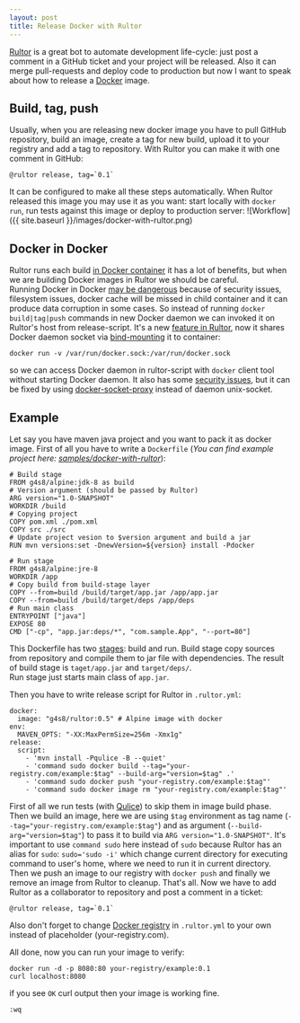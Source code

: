 ```yaml
---
layout: post
title: Release Docker with Rultor
---
```


[Rultor](http://rultor.com) is a great bot to automate development life-cycle:
just post a comment in a GitHub ticket and your project will be
released. Also it can merge pull-requests and deploy code to production
but now I want to speak about how to release a
[Docker](https://docs.docker.com/) image.

## Build, tag, push
Usually, when you are releasing new docker image
you have to pull GitHub repository, build an image,
create a tag for new build, upload it to your registry
and add a tag to repository.
With Rultor you can make it with one comment in GitHub:
```
@rultor release, tag=`0.1`
```
It can be configured to make all these steps automatically.
When Rultor released this image you may use it as you want:
start locally with `docker run`, run tests against this image
or deploy to production server:
![Workflow]({{ site.baseurl }}/images/docker-with-rultor.png)

## Docker in Docker
Rultor runs each build
[in Docker container](http://doc.rultor.com/docker.html)
it has a lot of benefits, but when we are building Docker images in Rultor
we should be careful.<br/>
Running Docker in Docker
[may be dangerous](https://jpetazzo.github.io/2015/09/03/do-not-use-docker-in-docker-for-ci/)
because of security issues, filesystem issues,
docker cache will be missed in child container and it can produce
data corruption in some cases.
So instead of running `docker build|tag|push` commands in new Docker daemon
we can invoked it on Rultor's host from release-script.
It's a new [feature in Rultor](https://github.com/yegor256/rultor/issues/1257),
now it shares Docker daemon socket via [bind-mounting](https://docs.docker.com/storage/bind-mounts/) it to container:
```
docker run -v /var/run/docker.sock:/var/run/docker.sock
```
so we can access Docker daemon in rultor-script with `docker` client tool without starting
Docker daemon. It also has some [security issues](https://github.com/yegor256/rultor/issues/1259),
but it can be fixed by using [docker-socket-proxy](https://github.com/Tecnativa/docker-socket-proxy)
instead of daemon unix-socket.

## Example

Let say you have maven java project and you want to pack it
as docker image. First of all you have to write a `Dockerfile`
(*You can find example project here: [samples/docker-with-rultor](https://github.com/g4s8/g4s8.github.io/tree/master/samples/docker-with-rultor)*):
```
# Build stage
FROM g4s8/alpine:jdk-8 as build
# Version argument (should be passed by Rultor)
ARG version="1.0-SNAPSHOT"
WORKDIR /build
# Copying project
COPY pom.xml ./pom.xml
COPY src ./src
# Update project vesion to $version argument and build a jar
RUN mvn versions:set -DnewVersion=${version} install -Pdocker

# Run stage
FROM g4s8/alpine:jre-8
WORKDIR /app
# Copy build from build-stage layer
COPY --from=build /build/target/app.jar /app/app.jar
COPY --from=build /build/target/deps /app/deps
# Run main class
ENTRYPOINT ["java"]
EXPOSE 80
CMD ["-cp", "app.jar:deps/*", "com.sample.App", "--port=80"]
```
This Dockerfile has two [stages](https://docs.docker.com/develop/develop-images/multistage-build/):
build and run.
Build stage copy sources from repository and compile them
to jar file with dependencies. The result of build stage is
`taget/app.jar` and `target/deps/`.<br/>
Run stage just starts main class of `app.jar`.

Then you have to write release script for Rultor in `.rultor.yml`:
```
docker:
  image: "g4s8/rultor:0.5" # Alpine image with docker
env:
  MAVEN_OPTS: "-XX:MaxPermSize=256m -Xmx1g"
release:
  script:
    - 'mvn install -Pqulice -B --quiet'
    - 'command sudo docker build --tag="your-registry.com/example:$tag" --build-arg="version=$tag" .'
    - 'command sudo docker push "your-registry.com/example:$tag"'
    - 'command sudo docker image rm "your-registry.com/example:$tag"'
```
First of all we run tests (with [Qulice](https://github.com/teamed/qulice)) to skip them in image build phase.
Then we build an image, here we are using `$tag` environment as tag name
(`--tag="your-registry.com/example:$tag"`) and as argument (`--build-arg="version=$tag"`)
to pass it to build via `ARG version="1.0-SNAPSHOT"`.
It's important to use `command sudo` here instead of `sudo` because Rultor
has an alias for `sudo`: `sudo='sudo -i'` which change current directory for executing command
to user's home, where we need to run it in current directory.<br/>
Then we push an image to our registry with `docker push` and finally
we remove an image from Rultor to cleanup.
That's all. Now we have to add Rultor as a collaborator to repository and post
a comment in a ticket:
```
@rultor release, tag=`0.1`
```
Also don't forget to change [Docker registry](https://docs.docker.com/registry/) in `.rultor.yml`
to your own instead of placeholder (your-registry.com).

All done, now you can run your image to verify:
```
docker run -d -p 8080:80 your-registry/example:0.1
curl localhost:8080
```
if you see `OK` curl output then your image is working fine.

`:wq`

